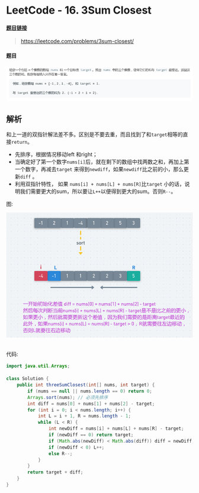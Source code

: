 # LeetCode - 16. 3Sum Closest

#### [题目链接](https://leetcode.com/problems/3sum-closest/)

> https://leetcode.com/problems/3sum-closest/

#### 题目

![1555050932710](assets/1555050932710.png)

## 解析

和上一道的双指针解法差不多。区别是不要去重，而且找到了和`target`相等的直接`return`。

* 先排序，根据情况移动left 和right；
* 当确定好了第一个数字`nums[i]`后，就在剩下的数组中找两数之和，再加上第一个数字，再减去`target` 来得到`newdiff`，如果`newdiff`比之前的小，那么更新`diff` 。
*  利用双指针特性， 如果 `nums[i] + nums[L] + nums[R]`比`target` 小的话，说明我们需要更大的sum，所以要让`L++`以便得到更大的sum。否则`R--`。

图:

<div algin="center"><img src="assets/1555051471920.png"></div><br>

代码:

```java
import java.util.Arrays;

class Solution {
    public int threeSumClosest(int[] nums, int target) {
        if (nums == null || nums.length == 0) return 0;
        Arrays.sort(nums); // 必须先排序
        int diff = nums[0] + nums[1] + nums[2] - target;
        for (int i = 0; i < nums.length; i++) {
            int L = i + 1, R = nums.length - 1;
            while (L < R) {
                int newDiff = nums[i] + nums[L] + nums[R] - target;
                if (newDiff == 0) return target;
                if (Math.abs(newDiff) < Math.abs(diff)) diff = newDiff;
                if (newDiff < 0) L++;
                else R--;
            }
        }
        return target + diff;
    }
}
```

